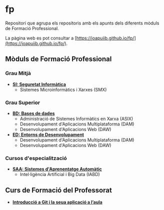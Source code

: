 # fp
Repositori que agrupa els repositoris amb els apunts dels diferents mòduls de Formació Professional.

La pàgina web es pot consultar a [https://joapuiib.github.io/fp/](https://joapuiib.github.io/fp/).

## Mòduls de Formació Professional

### Grau Mitjà
- __[SI: Seguretat Informàtica](https://github.com/joapuiib/smx-si)__
    - Sistemes Microinformàtics i Xarxes (SMX)

### Grau Superior
- __[BD: Bases de dades](https://github.com/joapuiib/bd)__
    - Administració de Sistemes Informàtics en Xarxa (ASIX)
    - Desenvolupament d'Aplicacions Multiplataforma (DAM)
    - Desenvolupament d'Aplicacions Web (DAW)
- __[ED: Entorns de Desenvolupament](https://github.com/joapuiib/daw-ed)__
    - Desenvolupament d'Aplicacions Multiplataforma (DAM)
    - Desenvolupament d'Aplicacions Web (DAW)

### Cursos d'especialització

- __[SAA: Sistemes d'Aprenentatge Automàtic](https://github.com/joapuiib/iabd-saa)__
    - Intel·ligència Artificial i Big Data (IABD)

## Curs de Formació del Professorat
- __[Introducció a Git i la seua aplicació a l’aula](https://joapuiib.github.io/curs-git/)__
